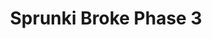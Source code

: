 ---
slug: sprunki-broke-phase-3
title: Sprunki Broke Phase 3
description: "Sprunki Broke Phase 3 is an exciting online game. Play for free directly in your browser!"
icon: /images/popular_mods/Sprunki Broke Phase 3.png
url: https://wowtbc.net/sprunkin/retake-update/index.html
previewImage: /images/popular_mods/Sprunki Broke Phase 3.png
type: popular mods

# SEO配置
seo:
  title: "Sprunki Broke Phase 3 - Play Free Online Game | Fun Browser Games"
  description: "Sprunki Broke Phase 3 - Play this fun online game for free in your browser. No download required!"
  ogImage: "/images/popular_mods/Sprunki Broke Phase 3.png"
  keywords: "sprunki-broke-phase-3, online game, browser game, free game, popular mods game, play online"

videoUrls:
  - https://www.youtube.com/embed/example1
  - https://www.youtube.com/embed/example2

whyPlay:
  title: "Why Play Sprunki Broke Phase 3?"
  items:
    - "Immersive Gameplay: Sprunki Broke Phase 3 offers an engaging and immersive gaming experience that will keep you entertained for hours"
    - "Challenging Levels: Test your skills with increasingly difficult challenges and obstacles"
    - "Beautiful Graphics: Enjoy stunning visuals and smooth animations that bring the game world to life"
    - "Regular Updates: New content and features are added regularly to keep the game fresh and exciting"
    - "Free to Play: Experience all the fun without spending a penny"
    - "Community Features: Connect with other players, share strategies, and compete for high scores"
    - "Cross-Platform: Play on any device with a web browser, no downloads required"

features:
  title: "Key Features of Sprunki Broke Phase 3"
  image: "/images/popular_mods/Sprunki Broke Phase 3.png"
  items:
    - "Intuitive Controls: Easy to learn controls make Sprunki Broke Phase 3 accessible for players of all skill levels"
    - "Multiple Game Modes: Enjoy various gameplay options that provide different challenges and experiences"
    - "Character Customization: Personalize your gaming experience with unique characters and items"
    - "Achievement System: Complete special tasks to earn rewards and recognition"
    - "Leaderboards: Compete with players worldwide and see who can achieve the highest scores"

characteristics:
  title: "Game Characteristics"
  image: "/images/popular_mods/Sprunki Broke Phase 3.png"
  items:
    - "Genre: Popular mods game with elements of strategy and skill"
    - "Difficulty: Suitable for both casual gamers and those seeking a challenge"
    - "Play Time: Quick sessions or extended gameplay, depending on your preference"
    - "Art Style: Vibrant and engaging visuals that enhance the gaming experience"
    - "Sound Design: Immersive audio that complements the gameplay perfectly"

info: "Sprunki Broke Phase 3 is an exciting online game that offers players a unique and engaging gaming experience. With its intuitive controls, stunning visuals, and challenging gameplay, Sprunki Broke Phase 3 provides hours of entertainment for players of all ages and skill levels. Whether you're looking for a quick gaming session during a break or an extended play session, Sprunki Broke Phase 3 delivers an immersive experience that will keep you coming back for more. The game features multiple levels of increasing difficulty, ensuring that players are constantly challenged as they progress. With regular updates adding new content and features, Sprunki Broke Phase 3 remains fresh and exciting, providing endless entertainment options for its growing community of players."

howToPlayIntro: "Welcome to Sprunki Broke Phase 3! This guide will walk you through the basics and help you master the game. Whether you're a beginner or looking to improve your skills, these tips and instructions will enhance your gaming experience."

howToPlaySteps:
  - title: "Getting Started"
    description: "Begin your Sprunki Broke Phase 3 adventure by familiarizing yourself with the controls. Use your keyboard or mouse to navigate through the game interface. The tutorial will guide you through the basic mechanics and help you understand the objectives."
  - title: "Understanding the Objectives"
    description: "In Sprunki Broke Phase 3, your main goal is to progress through levels by completing specific objectives. Each level presents unique challenges that require different strategies and approaches."
  - title: "Mastering the Controls"
    description: "Practice using the controls to improve your precision and reaction time. Sprunki Broke Phase 3 requires quick reflexes and strategic thinking to overcome obstacles and defeat opponents."
  - title: "Utilizing Power-ups"
    description: "Collect power-ups throughout the game to enhance your abilities and overcome difficult challenges. Each power-up offers unique advantages that can be crucial for success."
  - title: "Developing Strategies"
    description: "As you progress in Sprunki Broke Phase 3, develop effective strategies for different scenarios. Analyze patterns, anticipate challenges, and adapt your approach to maximize your performance."

faq:
  title: "Frequently Asked Questions about Sprunki Broke Phase 3"
  items:
    - question: "Is Sprunki Broke Phase 3 free to play?"
      answer: "Yes, Sprunki Broke Phase 3 is completely free to play directly in your web browser. No downloads or purchases are required to enjoy the full game experience."
    - question: "Can I play Sprunki Broke Phase 3 on mobile devices?"
      answer: "Yes, Sprunki Broke Phase 3 is optimized for both desktop and mobile play. You can enjoy the game on any device with a web browser and internet connection."
    - question: "Are there any in-game purchases?"
      answer: "While Sprunki Broke Phase 3 is free to play, there may be optional in-game purchases available for cosmetic items or additional features that don't affect core gameplay."
    - question: "How often is Sprunki Broke Phase 3 updated?"
      answer: "The developers regularly update Sprunki Broke Phase 3 with new content, features, and improvements based on player feedback and game performance."
    - question: "Can I play Sprunki Broke Phase 3 offline?"
      answer: "Currently, Sprunki Broke Phase 3 requires an internet connection to play as it's a browser-based online game."
    - question: "Is Sprunki Broke Phase 3 suitable for children?"
      answer: "Yes, Sprunki Broke Phase 3 is designed to be family-friendly and suitable for players of all ages."
    - question: "How do I report bugs or issues?"
      answer: "If you encounter any problems while playing Sprunki Broke Phase 3, you can report them through the game's support page or contact the developers directly through their website."
    - question: "Still Have Questions?"
      answer: "If you have additional questions about Sprunki Broke Phase 3 that aren't covered in this FAQ, please visit our support center or contact our customer service team for assistance."
---
